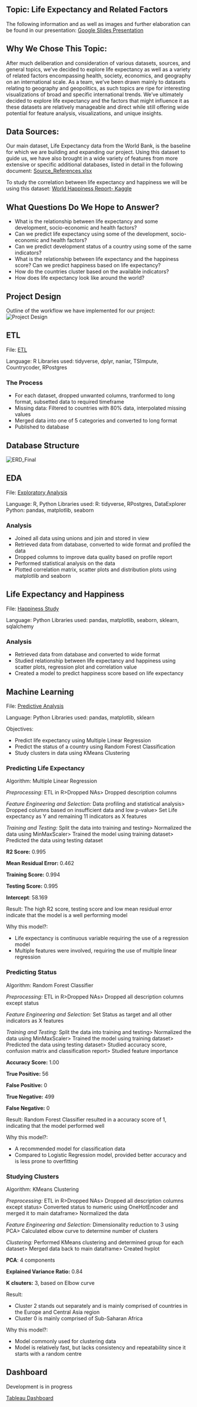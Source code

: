 ## Topic: Life Expectancy and Related Factors

The following information and as well as images and further elaboration can be found in our presentation: [Google Slides Presentation](https://docs.google.com/presentation/d/1JxmIoD-Dh8Wg0N47L849nC_RK8qWd1ZbPwPxcmV6JiQ/edit?usp=sharing)

## Why We Chose This Topic:

After much deliberation and consideration of various datasets, sources, and general topics, we’ve decided to explore life expectancy as well as a variety of related factors encompassing health, society, economics, and geography on an international scale. As a team, we’ve been drawn mainly to datasets relating to geography and geopolitics, as such topics are ripe for interesting visualizations of broad and specific international trends. We’ve ultimately decided to explore life expectancy and the factors that might influence it as these datasets are relatively manageable and direct while still offering wide potential for feature analysis, visualizations, and unique insights.

## Data Sources:

Our main dataset, Life Expectancy data from the World Bank, is the baseline for which we are building and expanding our project. Using this dataset to guide us, we have also brought in a wide variety of features from more extensive or specific additional databases, listed in detail in the following document: 
[Source_References.xlsx](https://github.com/Ryan-Fried/Final_Project-Group1/files/8149293/Source_References.xlsx)

To study the correlation between life expectancy and happiness we will be using this dataset:
[World Happiness Report- Kaggle](https://www.kaggle.com/unsdsn/world-happiness)

## What Questions Do We Hope to Answer?

- What is the relationship between life expectancy and some development, socio-economic and health factors?
- Can we predict life expectancy using some of the development, socio-economic and health factors?
- Can we predict development status of a country using some of the same indicators?
- What is the relationship between life expectancy and the happiness score? Can we predict happiness based on life expectancy?
 - How do the countries cluster based on the available indicators?
 - How does life expectancy look like around the world?

## Project Design
Outline of the workflow we have implemented for our project:
![Project Design](https://github.com/Ryan-Fried/Final_Project-Group1/blob/main/Images/Prog_Design.png)

## ETL
File: [ETL](https://github.com/Ryan-Fried/Final_Project-Group1/blob/ccce2ee579de991f37b3af4be9cd54204bbee535/ETL/Data_ETL.Rmd)

Language: R
Libraries used: tidyverse, dplyr, naniar, TSImpute, Countrycoder, RPostgres

### The Process
- For each dataset, dropped unwanted columns, tranformed to long format, subsetted data to required timeframe
- Missing data: Filtered to countries with 80% data, interpolated missing values
- Merged data into one of 5 categories and converted to long format
- Published to database

## Database Structure
![ERD_Final](https://github.com/Ryan-Fried/Final_Project-Group1/blob/main/Sql/ERD_Final.PNG)

## EDA
File: [Exploratory Analysis](https://github.com/Ryan-Fried/Final_Project-Group1/blob/ccce2ee579de991f37b3af4be9cd54204bbee535/EDA/Data_EDA.Rmd)

Language: R, Python
Libraries used: 
  R: tidyverse, RPostgres, DataExplorer
  Python: pandas, matplotlib, seaborn

### Analysis
- Joined all data using unions and join and stored in view
- Retrieved data from database, converted to wide format and profiled the data
- Dropped columns to improve data quality based on profile report
- Performed statistical analysis on the data
- Plotted correlation matrix, scatter plots and distribution plots using matplotlib and seaborn

## Life Expectancy and Happiness
File: [Happiness Study](https://github.com/Ryan-Fried/Final_Project-Group1/blob/ccce2ee579de991f37b3af4be9cd54204bbee535/HAPS_LE_Regression/HAPS_LE_regression_Ryan.ipynb)

Language: Python
Libraries used: pandas, matplotlib, seaborn, sklearn, sqlalchemy

### Analysis
- Retrieved data from database and converted to wide format
- Studied relationship between life expectancy and happiness using scatter plots, regression plot and correlation value
- Created a model to predict happiness score based on life expectancy

## Machine Learning
File: [Predictive Analysis](https://github.com/Ryan-Fried/Final_Project-Group1/blob/ccce2ee579de991f37b3af4be9cd54204bbee535/Machine%20Learning/Predictive_Analysis.ipynb)

Language: Python
Libraries used: pandas, matplotlib, sklearn

Objectives:
- Predict life expectancy using Multiple Linear Regression
- Predict the status of a country using Random Forest Classification
- Study clusters in data using KMeans Clustering

### Predicting Life Expectancy
Algorithm: Multiple Linear Regression

_Preprocessing:_ ETL in R>Dropped NAs> Dropped description columns

_Feature Engineering and Selection:_ Data profiling and statistical analysis> Dropped columns based on insufficient data and low p-value> Set Life expectancy as Y and remaining 11 indicators as X features

_Training and Testing:_ Split the data into training and testing> Normalized the data using MinMaxScaler> Trained the model using training dataset> Predicted the data using testing dataset

**R2 Score:** 0.995

**Mean Residual Error:** 0.462

**Training Score:** 0.994

**Testing Score:** 0.995

**Intercept**: 58.169

Result: The high R2 score, testing score and low mean residual error indicate that the model is a well performing model

Why this model?:
- Life expectancy is continuous variable requiring the use of a regression model
- Multiple features were involved, requiring the use of multiple linear regression

### Predicting Status
Algorithm: Random Forest Classifier

_Preprocessing:_ ETL in R>Dropped NAs> Dropped all description columns except status

_Feature Engineering and Selection:_ Set Status as target and all other indicators as X features

_Training and Testing:_ Split the data into training and testing> Normalized the data using MinMaxScaler> Trained the model using training dataset> Predicted the data using testing dataset> Studied accuracy score, confusion matrix and classification report> Studied feature importance

**Accuracy Score:** 1.00

**True Positive:** 56

**False Positive:** 0

**True Negative:** 499

**False Negative:** 0

Result: Random Forest Classifier resulted in a accuracy score of 1, indicating that the model performed well 

Why this model?:
- A recommended model for classification data
- Compared to Logistic Regression model, provided better accuracy and is less prone to overfitting


### Studying Clusters
Algorithm: KMeans Clustering

_Preprocessing:_ ETL in R>Dropped NAs> Dropped all description columns except status> Converted status to numeric using OneHotEncoder and merged it to main dataframe> Normalized the data

_Feature Engineering and Selection:_ Dimensionality reduction to 3 using PCA> Calculated elbow curve to determine number of clusters  

_Clustering:_  Performed KMeans clustering and determined group for each dataset> Merged data back to main dataframe> Created hvplot 

**PCA**: 4 components

**Explained Variance Ratio:** 0.84

**K clsuters:** 3, based on Elbow curve

Result: 
- Cluster 2 stands out separately and is mainly comprised of countries in the Europe and Central Asia region
- Cluster 0 is mainly comprised of Sub-Saharan Africa

Why this model?:
- Model commonly used for clustering data
- Model is relatively fast, but lacks consistency and repeatability since it starts with a random centre

## Dashboard
Development is in progress

[Tableau Dashboard](https://public.tableau.com/app/profile/aparna.nair1988/viz/Main_Storyboard/Main_Storyboard?publish=yes)

